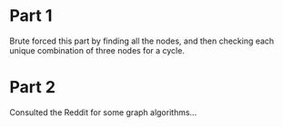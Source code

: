 <h1>Part 1</h1>
Brute forced this part by finding all the nodes, and then checking each unique combination of three nodes for a cycle.

<h1>Part 2</h1>
Consulted the Reddit for some graph algorithms...